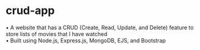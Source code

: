 # crud-app
•	A website that has a CRUD (Create, Read, Update, and Delete) feature to store lists of movies that I have watched  
•	Built using Node.js, Express.js, MongoDB, EJS, and Bootstrap
